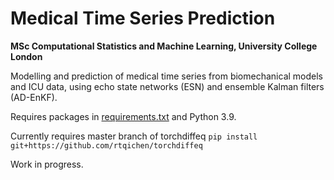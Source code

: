 # Medical Time Series Prediction
**MSc Computational Statistics and Machine Learning, University College London**

Modelling and prediction of medical time series from biomechanical models and ICU data, using echo state networks (ESN) and ensemble Kalman filters (AD-EnKF).

Requires packages in [requirements.txt](requirements.txt) and Python 3.9. 

Currently requires master branch of torchdiffeq
`pip install git+https://github.com/rtqichen/torchdiffeq`

Work in progress.